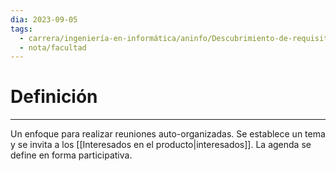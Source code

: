 ```yaml
---
dia: 2023-09-05
tags:
  - carrera/ingeniería-en-informática/aninfo/Descubrimiento-de-requisitos
  - nota/facultad
---
```

# Definición
---
Un enfoque para realizar reuniones auto-organizadas. Se establece un tema y se invita a los [[Interesados en el producto|interesados]]. La agenda se define en forma participativa.
